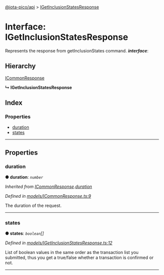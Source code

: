 [@iota-pico/api](../README.md) > [IGetInclusionStatesResponse](../interfaces/igetinclusionstatesresponse.md)

# Interface: IGetInclusionStatesResponse

Represents the response from getInclusionStates command.
*__interface__*: 

## Hierarchy

 [ICommonResponse](icommonresponse.md)

**↳ IGetInclusionStatesResponse**

## Index

### Properties

* [duration](igetinclusionstatesresponse.md#duration)
* [states](igetinclusionstatesresponse.md#states)

---

## Properties

<a id="duration"></a>

###  duration

**●  duration**:  *`number`* 

*Inherited from [ICommonResponse](icommonresponse.md).[duration](icommonresponse.md#duration)*

*Defined in [models/ICommonResponse.ts:9](https://github.com/iota-pico/api/blob/98be397/src/models/ICommonResponse.ts#L9)*

The duration of the request.

___

<a id="states"></a>

###  states

**●  states**:  *`boolean`[]* 

*Defined in [models/IGetInclusionStatesResponse.ts:12](https://github.com/iota-pico/api/blob/98be397/src/models/IGetInclusionStatesResponse.ts#L12)*

List of boolean values in the same order as the transaction list you submitted, thus you get a true/false whether a transaction is confirmed or not.

___

